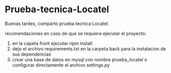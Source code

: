 # Prueba-tecnica-Locatel
Buenas tardes, comparto prueba tecnica Locatel.

recomendaciones en caso de que se requiera ejecutar el proyecto:
1. en la capeta front ejecutar npm install
2. dejo el archivo requirements.txt en la carpeta back para la instalacion de sus dependencias
3. crear una base de datos en mysql con nombre prueba_locatel o configurar directamente el archivo settings.py
